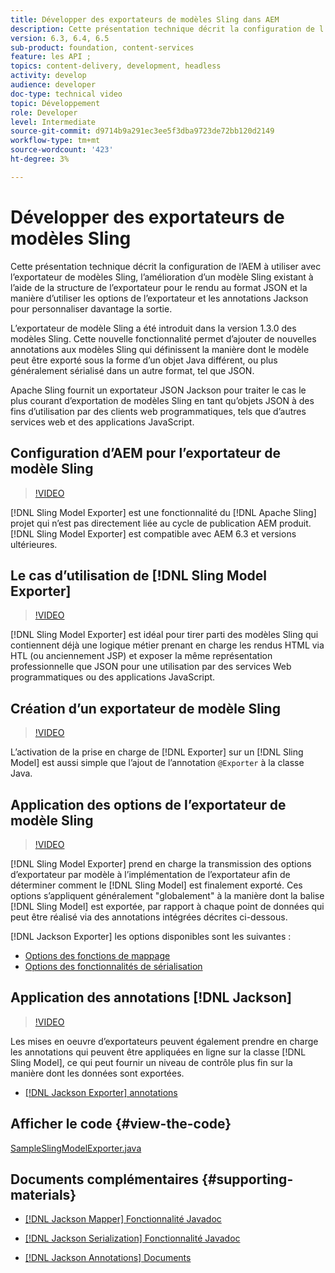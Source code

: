 ```yaml
---
title: Développer des exportateurs de modèles Sling dans AEM
description: Cette présentation technique décrit la configuration de l’AEM à utiliser avec l’exportateur de modèles Sling, l’amélioration d’un modèle Sling existant à l’aide de la structure de l’exportateur pour le rendu au format JSON et la manière d’utiliser les options de l’exportateur et les annotations Jackson pour personnaliser davantage la sortie.
version: 6.3, 6.4, 6.5
sub-product: foundation, content-services
feature: les API ;
topics: content-delivery, development, headless
activity: develop
audience: developer
doc-type: technical video
topic: Développement
role: Developer
level: Intermediate
source-git-commit: d9714b9a291ec3ee5f3dba9723de72bb120d2149
workflow-type: tm+mt
source-wordcount: '423'
ht-degree: 3%

---
```



# Développer des exportateurs de modèles Sling

Cette présentation technique décrit la configuration de l’AEM à utiliser avec l’exportateur de modèles Sling, l’amélioration d’un modèle Sling existant à l’aide de la structure de l’exportateur pour le rendu au format JSON et la manière d’utiliser les options de l’exportateur et les annotations Jackson pour personnaliser davantage la sortie.

L’exportateur de modèle Sling a été introduit dans la version 1.3.0 des modèles Sling. Cette nouvelle fonctionnalité permet d’ajouter de nouvelles annotations aux modèles Sling qui définissent la manière dont le modèle peut être exporté sous la forme d’un objet Java différent, ou plus généralement sérialisé dans un autre format, tel que JSON.

Apache Sling fournit un exportateur JSON Jackson pour traiter le cas le plus courant d’exportation de modèles Sling en tant qu’objets JSON à des fins d’utilisation par des clients web programmatiques, tels que d’autres services web et des applications JavaScript.

## Configuration d’AEM pour l’exportateur de modèle Sling

>[!VIDEO](https://video.tv.adobe.com/v/16862/?quality=12&learn=on)

[!DNL Sling Model Exporter] est une fonctionnalité du  [!DNL Apache Sling] projet qui n’est pas directement liée au cycle de publication AEM produit. [!DNL Sling Model Exporter] est compatible avec AEM 6.3 et versions ultérieures.

## Le cas d’utilisation de [!DNL Sling Model Exporter]

>[!VIDEO](https://video.tv.adobe.com/v/16863/?quality=12&learn=on)

[!DNL Sling Model Exporter] est idéal pour tirer parti des modèles Sling qui contiennent déjà une logique métier prenant en charge les rendus HTML via HTL (ou anciennement JSP) et exposer la même représentation professionnelle que JSON pour une utilisation par des services Web programmatiques ou des applications JavaScript.

## Création d’un exportateur de modèle Sling

>[!VIDEO](https://video.tv.adobe.com/v/16864/?quality=12&learn=on)

L’activation de la prise en charge de [!DNL Exporter] sur un [!DNL Sling Model] est aussi simple que l’ajout de l’annotation `@Exporter` à la classe Java.

## Application des options de l’exportateur de modèle Sling

>[!VIDEO](https://video.tv.adobe.com/v/16865/?quality=12&learn=on)

[!DNL Sling Model Exporter] prend en charge la transmission des options d’exportateur par modèle à l’implémentation de l’exportateur afin de déterminer comment le  [!DNL Sling Model] est finalement exporté. Ces options s’appliquent généralement &quot;globalement&quot; à la manière dont la balise [!DNL Sling Model] est exportée, par rapport à chaque point de données qui peut être réalisé via des annotations intégrées décrites ci-dessous.

[!DNL Jackson Exporter] les options disponibles sont les suivantes :

* [Options des fonctions de mappage](https://static.javadoc.io/com.fasterxml.jackson.core/jackson-databind/2.8.5/com/fasterxml/jackson/databind/MapperFeature.html)
* [Options des fonctionnalités de sérialisation](https://static.javadoc.io/com.fasterxml.jackson.core/jackson-databind/2.8.5/com/fasterxml/jackson/databind/SerializationFeature.html)

## Application des annotations [!DNL Jackson]

>[!VIDEO](https://video.tv.adobe.com/v/16866/?quality=12&learn=on)

Les mises en oeuvre d’exportateurs peuvent également prendre en charge les annotations qui peuvent être appliquées en ligne sur la classe [!DNL Sling Model], ce qui peut fournir un niveau de contrôle plus fin sur la manière dont les données sont exportées.

* [[!DNL Jackson Exporter] annotations](https://github.com/FasterXML/jackson-annotations/wiki/Jackson-Annotations)

## Afficher le code {#view-the-code}

[SampleSlingModelExporter.java](https://github.com/Adobe-Consulting-Services/acs-aem-samples/blob/master/core/src/main/java/com/adobe/acs/samples/models/SampleSlingModelExporter.java)

## Documents complémentaires {#supporting-materials}

* [[!DNL Jackson Mapper] Fonctionnalité Javadoc](https://static.javadoc.io/com.fasterxml.jackson.core/jackson-databind/2.8.5/com/fasterxml/jackson/databind/MapperFeature.html)
* [[!DNL Jackson Serialization] Fonctionnalité Javadoc](https://static.javadoc.io/com.fasterxml.jackson.core/jackson-databind/2.8.5/com/fasterxml/jackson/databind/SerializationFeature.html)

* [[!DNL Jackson Annotations] Documents](https://github.com/FasterXML/jackson-annotations/wiki/Jackson-Annotations)
